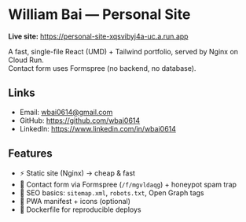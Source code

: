 # William Bai — Personal Site

**Live site:** https://personal-site-xqsvibyj4a-uc.a.run.app

A fast, single-file React (UMD) + Tailwind portfolio, served by Nginx on Cloud Run.  
Contact form uses Formspree (no backend, no database).

## Links
- Email: [wbai0614@gmail.com](mailto:wbai0614@gmail.com)
- GitHub: https://github.com/wbai0614
- LinkedIn: https://www.linkedin.com/in/wbai0614

## Features
- ⚡ Static site (Nginx) → cheap & fast
- 🧾 Contact form via Formspree (`/f/mgvldaqg`) + honeypot spam trap
- 🔎 SEO basics: `sitemap.xml`, `robots.txt`, Open Graph tags
- 📱 PWA manifest + icons (optional)
- 🐳 Dockerfile for reproducible deploys

